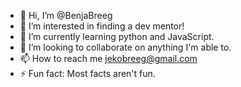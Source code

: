 - 👋 Hi, I’m @BenjaBreeg
- 👀 I’m interested in finding a dev mentor!
- 🌱 I’m currently learning python and JavaScript.
- 💞️ I’m looking to collaborate on anything I'm able to.
- 📫 How to reach me jekobreeg@gmail.com
- ⚡ Fun fact: Most facts aren't fun.

<!---
BenjaBreeg/BenjaBreeg is a ✨ special ✨ repository because its `README.md` (this file) appears on your GitHub profile.
You can click the Preview link to take a look at your changes.
--->
